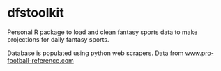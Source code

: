 # dfstoolkit
Personal R package to load and clean fantasy sports data to make projections for daily fantasy sports.

Database is populated using python web scrapers. Data from www.pro-football-reference.com
